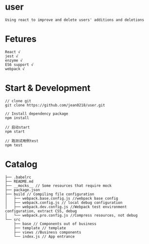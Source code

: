 # user    
    Using react to improve and delete users' additions and deletions

# Fetures
    React √
    jest √
    enzyme √
    ES6 support √
    webpack √

# Start & Development
    // clone git
    git clone https://github.com/jean0218/user.git

    // Install dependency package
    npm install

    // 启动start
    npm start
    
    // 跑测试用例test
    npm test
    
# Catalog
    ├── .babelrc 
    ├── README.md
    ├── __mocks__ // Some resources that require mock 
    ├── package.json 
    ├── build // Compiling file configuration
    │   ├── webpack.base.config.js //webpack base config
    │   ├── webpack.config.js // local debug configuration 
    │   ├── webpack.dev.config.js //Webpack test environment configuration, extract CSS, debug
    │   └── webpack.pro.config.js //Compress resources, not debug  
    └── src 
        ├── base // Components out of business
        ├── template // template
        ├── views //Business components
        └── index.js // App entrance
